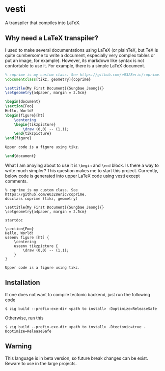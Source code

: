 # vesti

A transpiler that compiles into LaTeX.

## Why need a LaTeX transpiler?

I used to make several documentations using LaTeX (or plainTeX, but TeX is quite cumbersome to write
a document, especially very complex tables or put an image, for example).
However, its markdown like syntax is not confortable to use it.
For example, there is a simple LaTeX document.

```tex
% coprime is my custom class. See https://github.com/e0328eric/coprime.
\documentclass[tikz, geometry]{coprime}

\settitle{My First Document}{Sungbae Jeong}{}
\setgeometry{a4paper, margin = 2.5cm}

\begin{document}
\section{Foo}
Hello, World!
\begin{figure}[ht]
    \centering
    \begin{tikzpicture}
        \draw (0,0) -- (1,1);
    \end{tikzpicture}
\end{figure}

Upper code is a figure using tikz.

\end{document}
```

What I am anoying about to use it is `\begin` and `\end` block. Is there a way to write much simpler? This
question makes me to start this project. Currently, below code is generated into upper LaTeX code
using vesti except comments.

```
% coprime is my custom class. See https://github.com/e0328eric/coprime.
docclass coprime (tikz, geometry)

\settitle{My First Document}{Sungbae Jeong}{}
\setgeometry{a4paper, margin = 2.5cm}

startdoc

\section{Foo}
Hello, World!
useenv figure [ht] {
    \centering
    useenv tikzpicture {
        \draw (0,0) -- (1,1);
    }
}

Upper code is a figure using tikz.
```

## Installation
If one does not want to compile tectonic backend, just run the following code
```console
$ zig build --prefix-exe-dir <path to install> -Doptimize=ReleaseSafe
```

Otherwise, run this
```console
$ zig build --prefix-exe-dir <path to install> -Dtectonic=true -Doptimize=ReleaseSafe
```

## Warning
This language is in beta version, so future break changes can be exist. Beware
to use in the large projects.

